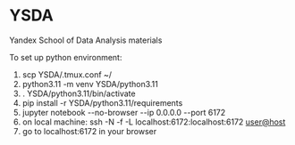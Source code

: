 # YSDA
Yandex School of Data Analysis materials 

To set up python environment:
1. scp YSDA/.tmux.conf ~/
2. python3.11 -m venv YSDA/python3.11
3. . YSDA/python3.11/bin/activate
4. pip install -r YSDA/python3.11/requirements
5. jupyter notebook --no-browser --ip 0.0.0.0 --port 6172
6. on local machine:
    ssh -N -f -L localhost:6172:localhost:6172 <user@host>
7. go to localhost:6172 in your browser
